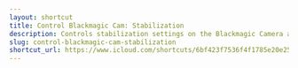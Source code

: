 ```yaml
---
layout: shortcut
title: Control Blackmagic Cam: Stabilization
description: Controls stabilization settings on the Blackmagic Camera app for iOS
slug: control-blackmagic-cam-stabilization
shortcut_url: https://www.icloud.com/shortcuts/6bf423f7536f4f1785e20e2500a185ca
---
```

